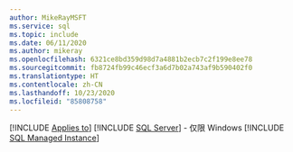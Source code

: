 ```yaml
---
author: MikeRayMSFT
ms.service: sql
ms.topic: include
ms.date: 06/11/2020
ms.author: mikeray
ms.openlocfilehash: 6321ce8bd359d98d7a4881b2ecb7c2f199e8ee78
ms.sourcegitcommit: fb8724fb99c46ecf3a6d7b02a743af9b590402f0
ms.translationtype: HT
ms.contentlocale: zh-CN
ms.lasthandoff: 10/23/2020
ms.locfileid: "85808758"
---
```

[!INCLUDE [Applies to](../../includes/applies-md.md)] [!INCLUDE [SQL Server](./_ssnoversion.md)] - 仅限 Windows [!INCLUDE [SQL Managed Instance](../../includes/applies-to-version/_asdbmi.md)]
